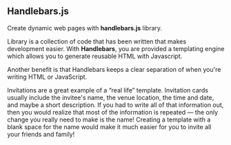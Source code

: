 ## Handlebars.js

Create dynamic web pages with **handlebars.js** library.

Library is a collection of code that has been written that makes development easier. With **Handlebars**, you are provided a templating engine which allows you to generate reusable HTML with Javascript.

Another benefit is that Handlebars keeps a clear separation of when you're writing HTML or JavaScript.

Invitations are a great example of a “real life” template. Invitation cards usually include the invitee's name, the venue location, the time and date, and maybe a short description. If you had to write all of that information out, then you would realize that most of the information is repeated — the only change you really need to make is the name! Creating a template with a blank space for the name would make it much easier for you to invite all your friends and family!